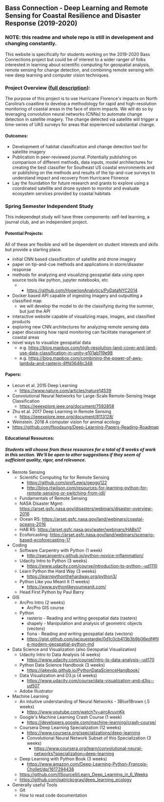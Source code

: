 ## Bass Connection - Deep Learning and Remote Sensing for Coastal Resilience and Disaster Response (2019-2020)

### NOTE: this readme and whole repo is still in development and changing constantly.

This website is specifically for students working on the 2019-2020 Bass Connections project but could be of interest to a wider ranger of folks interested in learning about scientific computing for geospatial analysis, remote sensing for change detection, and combining remote sensing with new deep learning and computer vision techniques.

### Project Overview ([full description](https://bassconnections.duke.edu/project-teams/deep-learning-and-remote-sensing-coastal-resilience-and-disaster-response-2019-2020)):

The purpose of this project is to use Hurricane Florence's impacts on North Carolina’s coastline to develop a methodology for rapid and high-resolution monitoring of coastal areas in the face of storm impacts. We will do so by leveraging convolution neural networks (CNNs) to automate change detection in satellite imagery. The change detected via satellite will trigger a time-series of UAS surveys for areas that experienced substantial change.

#### Outcomes:

* Development of habitat classification and change detection tool for satellite imagery
* Publication in peer-reviewed journal. Potentially publishing on comparison of different methods, data inputs, model architectures for creating the best classifier for Southeast US coastal environments and or publishing on the methods and results of the tip-and-cue surveys to understand impact and recovery from Hurricane Florence
* Lay the foundation for future research and grants to explore using a coordinated satellite and drone system to monitor and evaluate ecosystem services provided by coastal habitats

### Spring Semester Independent Study

This independept study will have three components: self-led learning, a journal club, and an independent project.

#### Potential Projects:
All of these are flexible and will be dependent on student interests and skills but provide a starting place.

* initial CNN based classification of satellite and drone imagery
* paper on tip-and-cue methods and applications in storm/disaster response
* methods for analyzing and visualizing geospatial data using open source tools like python, jupyter notebooks, etc
  *   * https://github.com/HyperionAnalytics/PyDataNYC2014
* Docker based API capable of ingesting imagery and outputting a classified map 
  * we will develop the model to do the classifying during the summer, but just the API 
* interactive website capable of visualizing maps, images, and classified products
* exploring new CNN architectures for analyzing remote sensing data
* paper discussing how rapid monitoring can facilitate management of coastal areas
* novel ways to visualize geospatial data
  * e.g. https://blog.mapbox.com/high-resolution-land-cover-and-land-use-data-classification-in-unity-e101ab119e98
  * e.g. https://blog.mapbox.com/combining-the-power-of-aws-lambda-and-rasterio-8ffd3648c348

#### Papers:

* Lecun et al. 2015 Deep Learning
  * https://www.nature.com/articles/nature14539
* Convolutional Neural Networks for Large-Scale Remote-Sensing Image Classification 
  * https://ieeexplore.ieee.org/document/7592858
* Zhu et al. 2017 Deep Learning in Remote Sensing
  * https://ieeexplore.ieee.org/document/8113128/
* Weinstein. 2018 A computer vision for animal ecology
* https://github.com/floodsung/Deep-Learning-Papers-Reading-Roadmap

#### Educational Resources:

##### Students will choose from these resources for a total of 8 weeks of work in this section. We'll be open to other suggestions if they seem of sufficient quality, rigor, and relevance.

* Remote Sensing
  * Scientific Computing for for Remote Sensing
    * https://github.com/profLewis/geogg122
    * http://blog.rtwilson.com/resources-for-learning-python-for-remote-sensing-or-switching-from-idl/
  * Fundamentals of Remote Sensing
  * NASA Disaster Mgmt: https://arset.gsfc.nasa.gov/disasters/webinars/disaster-overview-2016 
  * Ocean RS: https://arset.gsfc.nasa.gov/land/webinars/coastal-oceans-2016 
  * HAB RS: https://arset.gsfc.nasa.gov/water/webinars/HABs17 
  * Ecoforcasting: https://arset.gsfc.nasa.gov/land/webinars/scenario-based-ecoforecasting-17 
* Coding
  * Software Carpentry with Python (1 week)
    * http://swcarpentry.github.io/python-novice-inflammation/
  * Udacity Intro to Python (3 weeks) 
    * https://www.udacity.com/course/introduction-to-python--ud1110
  * Learn Python the Hard Way (3 weeks)
    * https://learnpythonthehardway.org/python3/
  * Python Like you Meant It (1 weeks)
    * https://www.pythonlikeyoumeanit.com/
  * Head First Python by Paul Barry
* GIS
  * ArcPro Intro (2 weeks)
    * ArcPro GIS course 
  * Python
    * rasterio - Reading and writing geospatial data (rasters)
    * shapely - Manipulation and analysis of geometric objects (vectors)
    * fiona - Reading and writing geospatial data (vectors)
    * https://gist.github.com/jacquestardie/0d1c0cb413b3b9b06edf#file-modern-geospatial-python-md
* Data Science and Visualization (also Geospatial Visualization)
  * Udacity Intro to Data Analysis (4 weeks)
    * https://www.udacity.com/course/intro-to-data-analysis--ud170
  * Python Data Science Handbook (3 weeks)
    * https://jakevdp.github.io/PythonDataScienceHandbook/
  * Data Visualization and D3.js (4 weeks)
    * https://www.udacity.com/course/data-visualization-and-d3js--ud507
  * Adobe Illustrator
* Machine Learning
  * An intuitive understanding of Neural Networks - 3Blue1Brown (.5 weeks)
    * https://www.youtube.com/watch?v=aircAruvnKk
  * Google's Machine Learning Crash Course (1 week)
    * https://developers.google.com/machine-learning/crash-course/
  * Coursera Deep Learning Specialization (12 weeks)
    * https://www.coursera.org/specializations/deep-learning
    * Convolutional Neural Network Subset of this Specialization (3 weeks)
      * https://www.coursera.org/learn/convolutional-neural-networks?specialization=deep-learning
  * Deep Learning with Python Book (3 weeks)
    * https://www.amazon.com/Deep-Learning-Python-Francois-Chollet/dp/1617294438
  * https://github.com/llSourcell/Learn_Deep_Learning_in_6_Weeks
  * https://github.com/patrickcgray/deep_learning_ecology
* Generally useful Tools
    * Git
    * How to read code documentation
